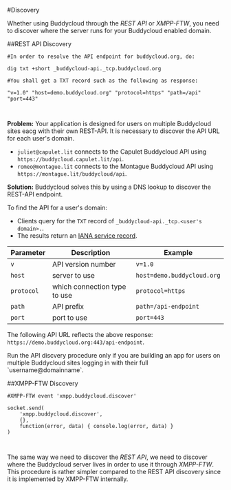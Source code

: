 #Discovery

Whether using Buddycloud through the *REST API* or *XMPP-FTW*, you need to discover where the server runs for your Buddycloud enabled domain.

##REST API Discovery

```plaintext
#In order to resolve the API endpoint for buddycloud.org, do:

dig txt +short _buddycloud-api._tcp.buddycloud.org

#You shall get a TXT record such as the following as response:

"v=1.0" "host=demo.buddycloud.org" "protocol=https" "path=/api" "port=443"



```

**Problem:** Your application is designed for users on multiple Buddycloud sites eacg with their own REST-API. It is necessary to discover the API URL for each user's domain.
* `juliet@capulet.lit` connects to the Capulet Buddycloud API using `https://buddycloud.capulet.lit/api`.
* `romeo@montague.lit` connects to the Montague Buddycloud API using `https://montague.lit/buddycloud/api`.

**Solution:** Buddycloud solves this by using a DNS lookup to discover the REST-API endpoint. 

To find the API for a user's domain:

- Clients query for the `TXT` record of `_buddycloud-api._tcp.<user's domain>.`.  
- The results return an [IANA service record](http://www.iana.org/assignments/service-names-port-numbers/service-names-port-numbers.xhtml?search=buddycloud). 

Parameter | Description        | Example
----------|--------------------|----------
`v`       | API version number | `v=1.0`
`host`    | server to use      | `host=demo.buddycloud.org` 
`protocol`| which connection type to use | `protocol=https`
`path`    | API prefix         | `path=/api-endpoint`
`port`    | port to use        | `port=443`

The following API URL reflects the above response:  `https://demo.buddycloud.org:443/api-endpoint`.

<aside>Run the API discvery procedure only if you are building an app for users on multiple Buddycloud sites logging in with their full `username@domainname`.</aside>

##XMPP-FTW Discovery

```plaintext
#XMPP-FTW event 'xmpp.buddycloud.discover'

socket.send(
    'xmpp.buddycloud.discover',
    {},
    function(error, data) { console.log(error, data) }
)



```

The same way we need to discover the *REST API*, we need to discover where the Buddycloud server lives in order to use it through *XMPP-FTW*. This procedure is rather simpler compared to the REST API discovery since it is implemented by XMPP-FTW internally.
